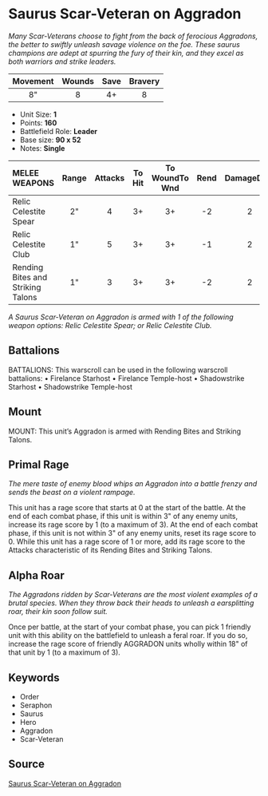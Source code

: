 # Saurus Scar-Veteran on Aggradon

_Many Scar-Veterans choose to fight from the back of ferocious Aggradons, the better to swiftly unleash savage violence on the foe. These saurus champions are adept at spurring the fury of their kin, and they excel as both warriors and strike leaders._


| Movement | Wounds | Save | Bravery |
|:--------:|:------:|:----:|:-------:|
| 8" | 8 | 4+ | 8 |

* Unit Size: **1**
* Points: **160**
* Battlefield Role: **Leader**
* Base size: **90 x 52**
* Notes: **Single**

| MELEE WEAPONS | Range | Attacks | To Hit | To WoundTo Wnd | Rend | DamageDmg |
|:---|:--:|:--:|:--:|:--:|:--:|:--:|
| Relic Celestite Spear | 2" | 4 | 3+ | 3+ | -2 | 2 |
| Relic Celestite Club | 1" | 5 | 3+ | 3+ | -1 | 2 |
| Rending Bites and Striking Talons | 1" | 3 | 3+ | 3+ | -2 | 2 |


_A Saurus Scar-Veteran on Aggradon is armed with 1 of the following weapon options: Relic Celestite Spear; or Relic Celestite Club._

## Battalions

BATTALIONS: This warscroll can be used in the following warscroll battalions: • Firelance Starhost • Firelance Temple-host • Shadowstrike Starhost • Shadowstrike Temple-host

## Mount

MOUNT: This unit’s Aggradon is armed with Rending Bites and Striking Talons.

## Primal Rage

_The mere taste of enemy blood whips an Aggradon into a battle frenzy and sends the beast on a violent rampage._

This unit has a rage score that starts at 0 at the start of the battle. At the end of each combat phase, if this unit is within 3" of any enemy units, increase its rage score by 1 (to a maximum of 3). At the end of each combat phase, if this unit is not within 3" of any enemy units, reset its rage score to 0. While this unit has a rage score of 1 or more, add its rage score to the Attacks characteristic of its Rending Bites and Striking Talons.

## Alpha Roar

_The Aggradons ridden by Scar-Veterans are the most violent examples of a brutal species. When they throw back their heads to unleash a earsplitting roar, their kin soon follow suit._

Once per battle, at the start of your combat phase, you can pick 1 friendly unit with this ability on the battlefield to unleash a feral roar. If you do so, increase the rage score of friendly AGGRADON units wholly within 18" of that unit by 1 (to a maximum of 3).

## Keywords

* Order
* Seraphon
* Saurus
* Hero
* Aggradon
* Scar-Veteran


## Source

[Saurus Scar-Veteran on Aggradon](https://wahapedia.ru/aos3/factions/seraphon/Saurus-Scar-Veteran-on-Aggradon)
